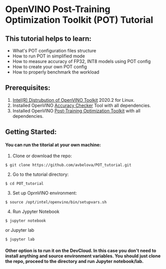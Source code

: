 # OpenVINO Post-Training Optimization Toolkit (POT) Tutorial

## This tutorial helps to learn:
* What's POT configuration files structure
* How to run POT in simplified mode
* How to measure accuracy of FP32, INT8 models using POT config
* How to create your own POT config
* How to properly benchmark the workload

## Prerequisites:
1. [Intel(R) Distrubution of OpenVINO Toolkit](https://software.intel.com/content/www/us/en/develop/tools/openvino-toolkit.html) 2020.2 for Linux.
2. Installed OpenVINO [Accuracy Checker](https://docs.openvinotoolkit.org/latest/_tools_accuracy_checker_README.html) Tool with all dependencies.
3. Installed OpenVINO [Post-Training Optimization Toolkit](https://docs.openvinotoolkit.org/latest/_README.html) with all dependencies.

## Getting Started:
#### You can run the titorial at your own machine:
1. Clone or download the repo:

`$ git clone https://github.com/avbelova/POT_tutorial.git`

2. Go to the tutorial directory:

`$ cd POT_tutorial`

3. Set up OprnVINO environment:

`$ source /opt/intel/openvino/bin/setupvars.sh`

4. Run Jypyter Notebook

`$ jupyter notebook`

   or Jupyter lab

`$ jupyter lab`

#### Other option is to run it on the DevCloud. In this case you don't need to install anything and source environment variables. You should just clone the repo, proceed to the directory and run Jupyter notebook/lab.
